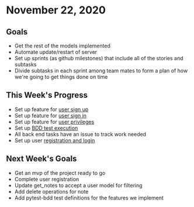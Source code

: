 # November 22, 2020

## Goals

* Get the rest of the models implemented
* Automate update/restart of server
* Set up sprints (as github milestones) that include all of the stories and subtasks
* Divide subtasks in each sprint among team mates to form a plan of how we're going to get things done on time

## This Week's Progress

* Set up feature for [user sign up](https://github.com/Jordan-Cottle/Software-Engineering-Group-Project/pull/95)
* Set up feature for [user sign in](https://github.com/Jordan-Cottle/Software-Engineering-Group-Project/pull/96)
* Set up feature for [user privileges](https://github.com/Jordan-Cottle/Software-Engineering-Group-Project/pull/97)
* Set up [BDD test execution](https://github.com/Jordan-Cottle/Software-Engineering-Group-Project/pull/103)
* All back end tasks have an issue to track work needed
* Set up user [registration and login](https://github.com/Jordan-Cottle/Software-Engineering-Group-Project/pull/105)

## Next Week's Goals

* Get an mvp of the project ready to go
* Complete user registration
* Update get_notes to accept a user model for filtering
* Add delete operations for note
* Add pytest-bdd test definitions for the features we implement